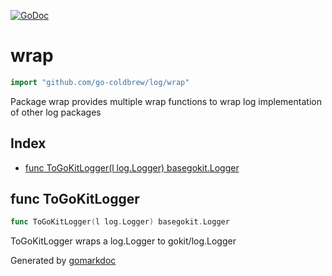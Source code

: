<!-- Code generated by gomarkdoc. DO NOT EDIT -->

[![GoDoc](https://img.shields.io/badge/pkg.go.dev-doc-blue)](http://pkg.go.dev/github.com/go-coldbrew/log)

# wrap

```go
import "github.com/go-coldbrew/log/wrap"
```

Package wrap provides multiple wrap functions to wrap log implementation of other log packages

## Index

- [func ToGoKitLogger(l log.Logger) basegokit.Logger](<#func-togokitlogger>)


## func ToGoKitLogger

```go
func ToGoKitLogger(l log.Logger) basegokit.Logger
```

ToGoKitLogger wraps a log.Logger to gokit/log.Logger



Generated by [gomarkdoc](<https://github.com/princjef/gomarkdoc>)
